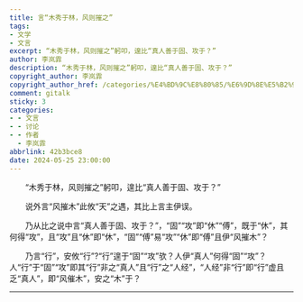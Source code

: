 ```yaml
---
title: 言“木秀于林，风则摧之”
tags:
- 文学
- 文言
excerpt: “木秀于林，风则摧之”躬叩，遑比“真人善于固、攻于？”
author: 李岚霏
description: “木秀于林，风则摧之”躬叩，遑比“真人善于固、攻于？”
copyright_author: 李岚霏
copyright_author_href: /categories/%E4%BD%9C%E8%80%85/%E6%9D%8E%E5%B2%9A%E9%9C%8F/
comment: gitalk
sticky: 3
categories:
- - 文言
- - 讨论
- - 作者
  - 李岚霏
abbrlink: 42b3bce8
date: 2024-05-25 23:00:00
---
```


&emsp;&emsp;“木秀于林，风则摧之”躬叩，遑比“真人善于固、攻于？”

&emsp;&emsp;说外言“风摧木”此攸“天”之遇，其比上言主伊误。

&emsp;&emsp;乃从比之说中言“真人善于固、攻于？”，“固”“攻”即“休”“傅”，既于“休”，其何得“攻”，且“攻”且“休”即“休”，“固”“傅”易“攻”“休”即“傅”且伊“风摧木”？

&emsp;&emsp;乃言“行”，安攸“行”?“行”遑于“固”“攻”欤？人伊“真人”何得“固”“攻”？人“行”于“固”“攻”即其“行”非之“真人”且“行”之“人经”，“人经”非“行”即“行”虚且乏“真人”，即“风催木”，安之“木”于？

---
